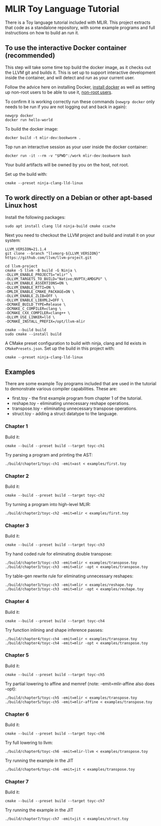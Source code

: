 # MLIR Toy Language Tutorial

There is a Toy language tutorial included with MLIR. This project extracts that
code as a standalone repository, with some example programs and full
instructions on how to build an run it.

## To use the interactive Docker container (recommended)

This step will take some time top build the docker image, as it checks out the 
LLVM git and builds it. This is set up to support interactive development inside
the container, and will detect and run as your current user.

Follow the advice here on installing Docker, 
[install docker](https://docs.docker.com/engine/install/debian/) 
as well as setting up non-root users to be able to use it, 
[non-root users](https://docs.docker.com/engine/install/linux-postinstall/#manage-docker-as-a-non-root-user).

To confirm it is working correctly run these commands (`newgrp docker` only 
needs to be run if you are not logging out and back in again):

    newgrp docker
    docker run hello-world

To build the docker image:

    docker build -t mlir-dev:bookworm .

Top run an interactive session as your user inside the docker container:

    docker run -it --rm -v "$PWD":/work mlir-dev:bookworm bash

Your build artifacts will be owned by you on the host, not root.

Set up the build with:

    cmake --preset ninja-clang-lld-linux

## To work directly on a Debian or other apt-based Linux host

Install the following packages:

    sudo apt install clang lld ninja-build cmake ccache

Next you need to checkout the LLVM project and build and install it on
your system:

    LLVM_VERSION=21.1.4
    git clone --branch "llvmorg-${LLVM_VERSION}" https://github.com/llvm/llvm-project.git

    cd llvm-project
    cmake -S llvm -B build -G Ninja \
    -DLLVM_ENABLE_PROJECTS="mlir" \
    -DLLVM_TARGETS_TO_BUILD="Native;NVPTX;AMDGPU" \
    -DLLVM_ENABLE_ASSERTIONS=ON \
    -DLLVM_ENABLE_RTTI=ON \
    -DMLIR_ENABLE_CMAKE_PACKAGE=ON \
    -DLLVM_ENABLE_ZLIB=OFF \
    -DLLVM_ENABLE_LIBXML2=OFF \
    -DCMAKE_BUILD_TYPE=Release \
    -DCMAKE_C_COMPILER=clang \
    -DCMAKE_CXX_COMPILER=clang++ \
    -DLLVM_USE_LINKER=lld \
    -DCMAKE_INSTALL_PREFIX=/opt/llvm-mlir

    cmake --build build
    sudo cmake --install build

A CMake preset configuration to build with ninja, clang and lld exists in
`CMakePresets.json`. Set up the build in this project with:

    cmake --preset ninja-clang-lld-linux

## Examples

There are some example Toy programs included that are used in the tutorial to
demonstrate various compiler capabilities. These are:

* first.toy - the first example program from chapter 1 of the tutorial.
* reshape.toy - eliminating unnecessary reshape operations.
* transpose.toy - eliminating unnecessary transpose operations. 
* struct.toy - adding a struct datatype to the language.

### Chapter 1

Build it:

    cmake --build --preset build --target toyc-ch1

Try parsing a program and printing the AST:

    ./build/chapter1/toyc-ch1 -emit=ast < examples/first.toy

### Chapter 2

Build it:

    cmake --build --preset build --target toyc-ch2

Try turning a program into high-level MLIR:

    ./build/chapter2/toyc-ch2 -emit=mlir < examples/first.toy 

### Chapter 3

Build it:

    cmake --build --preset build --target toyc-ch3
 
Try hand coded rule for eliminating double transpose:

    ./build/chapter3/toyc-ch3 -emit=mlir < examples/transpose.toy
    ./build/chapter3/toyc-ch3 -emit=mlir -opt < examples/transpose.toy
 
Try table-gen rewrite rule for eliminating unnecessary reshapes:

    ./build/chapter3/toyc-ch3 -emit=mlir < examples/reshape.toy
    ./build/chapter3/toyc-ch3 -emit=mlir -opt < examples/reshape.toy

### Chapter 4

Build it:

    cmake --build --preset build --target toyc-ch4

Try function inlining and shape inference passes:

    ./build/chapter4/toyc-ch4 -emit=mlir < examples/transpose.toy
    ./build/chapter4/toyc-ch4 -emit=mlir -opt < examples/transpose.toy

### Chapter 5

Build it:

    cmake --build --preset build --target toyc-ch5

Try partial lowering to affine and memref (note: -emit=mlir-affine also does -opt):

    ./build/chapter5/toyc-ch5 -emit=mlir < examples/transpose.toy
    ./build/chapter5/toyc-ch5 -emit=mlir-affine < examples/transpose.toy

### Chapter 6

Build it:

    cmake --build --preset build --target toyc-ch6

Try full lowering to llvm:

    ./build/chapter6/toyc-ch6 -emit=mlir-llvm < examples/transpose.toy

Try running the example in the JIT

    ./build/chapter6/toyc-ch6 -emit=jit < examples/transpose.toy

### Chapter 7

Build it:

    cmake --build --preset build --target toyc-ch7

Try running the example in the JIT

    ./build/chapter7/toyc-ch7 -emit=jit < examples/struct.toy


